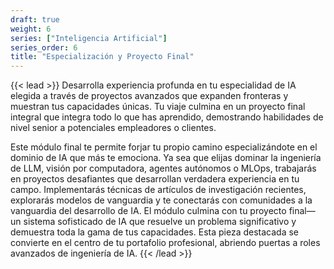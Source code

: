 ```yaml
---
draft: true
weight: 6
series: ["Inteligencia Artificial"]
series_order: 6
title: "Especialización y Proyecto Final"
---
```


{{< lead >}}
Desarrolla experiencia profunda en tu especialidad de IA elegida a través de proyectos avanzados que expanden fronteras y muestran tus capacidades únicas. Tu viaje culmina en un proyecto final integral que integra todo lo que has aprendido, demostrando habilidades de nivel senior a potenciales empleadores o clientes.

Este módulo final te permite forjar tu propio camino especializándote en el dominio de IA que más te emociona. Ya sea que elijas dominar la ingeniería de LLM, visión por computadora, agentes autónomos o MLOps, trabajarás en proyectos desafiantes que desarrollan verdadera experiencia en tu campo. Implementarás técnicas de artículos de investigación recientes, explorarás modelos de vanguardia y te conectarás con comunidades a la vanguardia del desarrollo de IA. El módulo culmina con tu proyecto final—un sistema sofisticado de IA que resuelve un problema significativo y demuestra toda la gama de tus capacidades. Esta pieza destacada se convierte en el centro de tu portafolio profesional, abriendo puertas a roles avanzados de ingeniería de IA.
{{< /lead >}}
